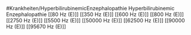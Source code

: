 #Krankheiten/HyperbilirubinemicEnzephalopathie
Hyperbilirubinemic Enzephalopathie
[[80 Hz (E)]]
[[350 Hz (E)]]
[[600 Hz (E)]]
[[800 Hz (E)]]
[[2750 Hz (E)]]
[[5500 Hz (E)]]
[[50000 Hz (E)]]
[[62500 Hz (E)]]
[[90000 Hz (E)]]
[[95670 Hz (E)]]